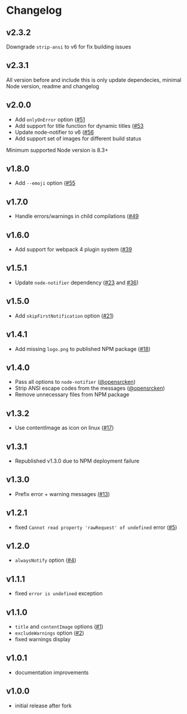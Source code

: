 
Changelog
===============================================================================
v2.3.2
-------------------------------------------------------------------------------
Downgrade `strip-ansi` to v6 for fix building issues


v2.3.1
-------------------------------------------------------------------------------
All version before and include this is only update dependecies, minimal Node version, readme and changelog


v2.0.0
-------------------------------------------------------------------------------

- Add `onlyOnError` option ([#51](https://github.com/Turbo87/webpack-notifier/pull/51)
- Add support for title function for dynamic titles ([#53](https://github.com/Turbo87/webpack-notifier/pull/53)
- Update node-notifier to v6 ([#56](https://github.com/Turbo87/webpack-notifier/pull/56)
- Add support set of images for different build status

Minimum supported Node version is 8.3+


v1.8.0
-------------------------------------------------------------------------------

- Add `--emoji` option ([#55](https://github.com/Turbo87/webpack-notifier/pull/55)


v1.7.0
-------------------------------------------------------------------------------

- Handle errors/warnings in child compilations ([#49](https://github.com/Turbo87/webpack-notifier/pull/49)


v1.6.0
-------------------------------------------------------------------------------

- Add support for webpack 4 plugin system ([#39](https://github.com/Turbo87/webpack-notifier/pull/39)


v1.5.1
-------------------------------------------------------------------------------

- Update `node-notifier` dependency ([#23](https://github.com/Turbo87/webpack-notifier/pull/23) and [#36](https://github.com/Turbo87/webpack-notifier/pull/36))


v1.5.0
-------------------------------------------------------------------------------

- Add `skipFirstNotification` option ([#21](https://github.com/Turbo87/webpack-notifier/pull/21))


v1.4.1
-------------------------------------------------------------------------------

- Add missing `logo.png` to published NPM package ([#18](https://github.com/Turbo87/webpack-notifier/pull/18))


v1.4.0
-------------------------------------------------------------------------------

- Pass all options to `node-notifier` ([@opensrcken](https://github.com/opensrcken))
- Strip ANSI escape codes from the messages ([@opensrcken](https://github.com/opensrcken))
- Remove unnecessary files from NPM package


v1.3.2
-------------------------------------------------------------------------------

- Use contentImage as icon on linux ([#17](https://github.com/Turbo87/webpack-notifier/pull/17))


v1.3.1
-------------------------------------------------------------------------------

- Republished v1.3.0 due to NPM deployment failure


v1.3.0
-------------------------------------------------------------------------------

- Prefix error + warning messages ([#13](https://github.com/Turbo87/webpack-notifier/pull/13))


v1.2.1
-------------------------------------------------------------------------------

- fixed `Cannot read property 'rawRequest' of undefined` error ([#5](https://github.com/Turbo87/webpack-notifier/issues/5))


v1.2.0
-------------------------------------------------------------------------------

- `alwaysNotify` option ([#4](https://github.com/Turbo87/webpack-notifier/pull/4))


v1.1.1
-------------------------------------------------------------------------------

- fixed `error is undefined` exception


v1.1.0
-------------------------------------------------------------------------------

- `title` and `contentImage` options ([#1](https://github.com/Turbo87/webpack-notifier/pull/1))
- `excludeWarnings` option ([#2](https://github.com/Turbo87/webpack-notifier/pull/2))
- fixed warnings display


v1.0.1
-------------------------------------------------------------------------------

- documentation improvements


v1.0.0
-------------------------------------------------------------------------------

- initial release after fork
